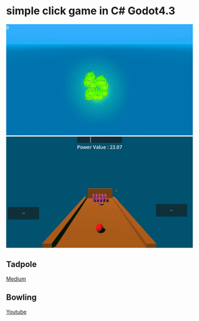 # simple click game in C# Godot4.3
<img src="https://github.com/abczezeze/ClickNaja/blob/main/ss/ClickNaja321.gif" height='300' weight ='100'>
<img src="https://github.com/abczezeze/ClickNaja/blob/main/ss/ss_GeometricBowlingGame.gif" height='300' weight ='100'>

## Tadpole
[Medium](https://medium.com/@archueyouler/%E0%B8%81%E0%B8%B2%E0%B8%A3%E0%B8%97%E0%B8%B3%E0%B9%80%E0%B8%81%E0%B8%A1%E0%B8%87%E0%B9%88%E0%B8%B2%E0%B8%A2%E0%B9%86-%E0%B9%81%E0%B8%84%E0%B9%88%E0%B8%84%E0%B8%A5%E0%B8%B4%E0%B8%81-godot4-x-c-3d-48b9810962b9)

## Bowling
[Youtube](https://youtu.be/dbIHNco21PQ)

